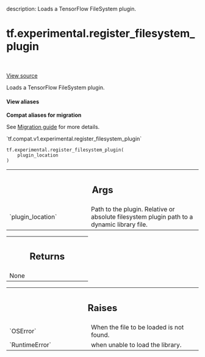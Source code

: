 description: Loads a TensorFlow FileSystem plugin.

<div itemscope itemtype="http://developers.google.com/ReferenceObject">
<meta itemprop="name" content="tf.experimental.register_filesystem_plugin" />
<meta itemprop="path" content="Stable" />
</div>

# tf.experimental.register_filesystem_plugin

<!-- Insert buttons and diff -->

<table class="tfo-notebook-buttons tfo-api nocontent" align="left">

</table>

<a target="_blank" class="external" href="/code/stable/tensorflow/python/framework/load_library.py">View source</a>



Loads a TensorFlow FileSystem plugin.


<section class="expandable">
  <h4 class="showalways">View aliases</h4>
  <p>
<b>Compat aliases for migration</b>
<p>See
<a href="https://www.tensorflow.org/guide/migrate">Migration guide</a> for
more details.</p>
<p>`tf.compat.v1.experimental.register_filesystem_plugin`</p>
</p>
</section>

<pre class="devsite-click-to-copy prettyprint lang-py tfo-signature-link">
<code>tf.experimental.register_filesystem_plugin(
    plugin_location
)
</code></pre>



<!-- Placeholder for "Used in" -->


<!-- Tabular view -->
 <table class="responsive fixed orange">
<colgroup><col width="214px"><col></colgroup>
<tr><th colspan="2"><h2 class="add-link">Args</h2></th></tr>

<tr>
<td>
`plugin_location`<a id="plugin_location"></a>
</td>
<td>
Path to the plugin. Relative or absolute filesystem plugin
path to a dynamic library file.
</td>
</tr>
</table>



<!-- Tabular view -->
 <table class="responsive fixed orange">
<colgroup><col width="214px"><col></colgroup>
<tr><th colspan="2"><h2 class="add-link">Returns</h2></th></tr>
<tr class="alt">
<td colspan="2">
None
</td>
</tr>

</table>



<!-- Tabular view -->
 <table class="responsive fixed orange">
<colgroup><col width="214px"><col></colgroup>
<tr><th colspan="2"><h2 class="add-link">Raises</h2></th></tr>

<tr>
<td>
`OSError`<a id="OSError"></a>
</td>
<td>
When the file to be loaded is not found.
</td>
</tr><tr>
<td>
`RuntimeError`<a id="RuntimeError"></a>
</td>
<td>
when unable to load the library.
</td>
</tr>
</table>

